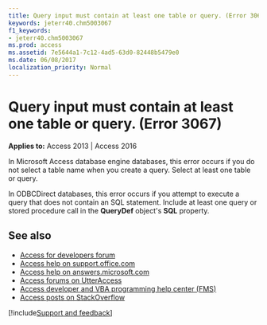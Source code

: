 ```yaml
---
title: Query input must contain at least one table or query. (Error 3067)
keywords: jeterr40.chm5003067
f1_keywords:
- jeterr40.chm5003067
ms.prod: access
ms.assetid: 7e5644a1-7c12-4ad5-63d0-82448b5479e0
ms.date: 06/08/2017
localization_priority: Normal
---
```



# Query input must contain at least one table or query. (Error 3067)

  

**Applies to:** Access 2013 | Access 2016

In Microsoft Access database engine databases, this error occurs if you do not select a table name when you create a query. Select at least one table or query.

In ODBCDirect databases, this error occurs if you attempt to execute a query that does not contain an SQL statement. Include at least one query or stored procedure call in the  **QueryDef** object's **SQL** property.

## See also

- [Access for developers forum](https://social.msdn.microsoft.com/Forums/office/home?forum=accessdev)
- [Access help on support.office.com](https://support.office.com/search/results?query=Access)
- [Access help on answers.microsoft.com](https://answers.microsoft.com/)
- [Access forums on UtterAccess](https://www.utteraccess.com/forum/index.php?act=idx)
- [Access developer and VBA programming help center (FMS)](https://www.fmsinc.com/MicrosoftAccess/developer/)
- [Access posts on StackOverflow](https://stackoverflow.com/questions/tagged/ms-access)

[!include[Support and feedback](~/includes/feedback-boilerplate.md)]